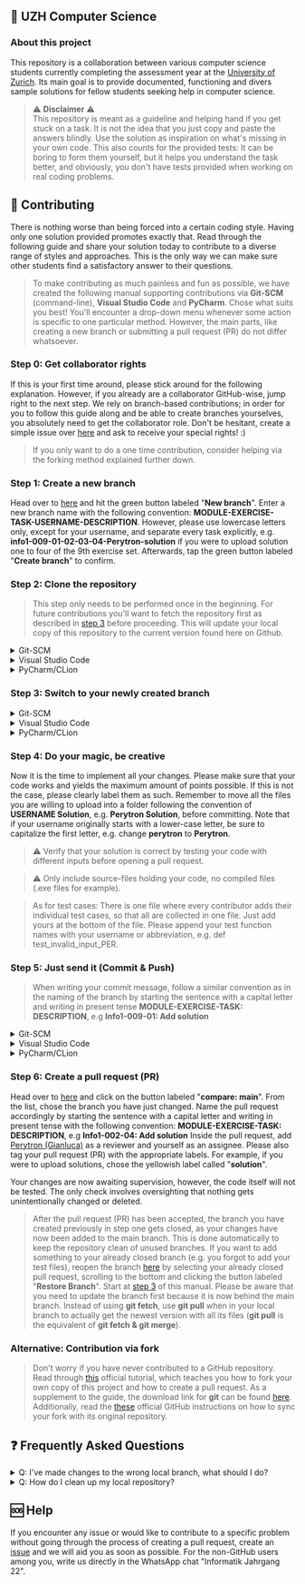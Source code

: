 ## 💾 UZH Computer Science

### About this project

This repository is a collaboration between various computer science students currently completing the assessment year at the [University of Zurich](https://www.oec.uzh.ch/en/studies/bachelor/it.html). Its main goal is to provide documented, functioning and divers sample solutions for fellow students seeking help in computer science.

> :warning: **Disclaimer** :warning:<br>This repository is meant as a guideline and helping hand if you get stuck on a task. It is not the idea that you just copy and paste the answers blindly. Use the solution as inspiration on what's missing in your own code. This also counts for the provided tests: It can be boring to form them yourself, but it helps you understand the task better, and obviously, you don't have tests provided when working on real coding problems.


## 📝 Contributing
There is nothing worse than being forced into a certain coding style. Having only one solution provided promotes exactly that. Read through the following guide and share your solution today to contribute to a diverse range of styles and approaches. This is the only way we can make sure other students find a satisfactory answer to their questions.

> To make contributing as much painless and fun as possible, we have created the following manual supporting contributions via **Git-SCM** (command-line), **Visual Studio Code** and **PyCharm**. Chose what suits you best! You'll encounter a drop-down menu whenever some action is specific to one particular method. However, the main parts, like creating a new branch or submitting a pull request (PR) do not differ whatsoever.

### Step 0: Get collaborator rights

If this is your first time around, please stick around for the following explanation. However, if you already are a collaborator GitHub-wise, jump right to the next step. We rely on branch-based contributions; in order for you to follow this guide along and be able to create branches yourselves, you absolutely need to get the collaborator role. Don't be hesitant, create a simple issue over [here](https://github.com/Perytron/UZH/issues) and ask to receive your special rights! :)

> If you only want to do a one time contribution, consider helping via the forking method explained further down.

### Step 1: Create a new branch
Head over to [here](https://github.com/Perytron/UZH/branches) and hit the green button labeled "**New branch**". Enter a new branch name with the following convention: **MODULE-EXERCISE-TASK-USERNAME-DESCRIPTION**. However, please use lowercase letters only, except for your username, and separate every task explicitly, e.g. **info1-009-01-02-03-04-Perytron-solution** if you were to upload solution one to four of the 9th exercise set. Afterwards, tap the green button labeled "**Create branch**" to confirm.

### Step 2: Clone the repository

> This step only needs to be performed once in the beginning. For future contributions you'll want to fetch the repository first as described in [step 3](https://github.com/Perytron/UZH/edit/28-update-readme/README.md#step-3-switch-to-your-newly-created-branch) before proceeding. This will update your local copy of this repository to the current version found here on Github.

<details><summary>Git-SCM</summary>

Open your git-enabled terminal of choice in whatever local directory you want the repository to be stored. Execute the following command:
```
git clone https://github.com/Perytron/UZH.git
git cd UZH
```

</details>

<details><summary>Visual Studio Code</summary>

Open up Visual Studio Code and either hit **Ctrl+Shift+G** or navigate to the left-most toolbar and click onto the icon that looks like a branch _(third icon underneath the Visual Studio Code logo)_. Click onto the button labeled "**Clone Repository**". Copy the following line and paste it into the search bar that has just popped up in Visual Studio Code.
```
https://github.com/Perytron/UZH.git
```
Chose whatever local directory you want the repository to be stored. Visual Studio Code will ask you whether you want to open the repository, confirm by clicking onto "**Open**".

</details>

<details><summary>PyCharm/CLion</summary>

After launching PyCharm/CLion perform the following steps:
```
1. Tap on “Get from VCS” in the top right corner.
2. Paste the following URL into the input field: “https://github.com/Perytron/UZH.git”
3. Select the target destination you want the project folder to be in.
4. Make sure the chosen Version Control System is “Git”.
```
> Alternatively you can also log into GitHub, then your able to select the project on the left side of the window.

</details>

### Step 3: Switch to your newly created branch
<details><summary>Git-SCM</summary>

Copy the following statements by tapping the copy button on the right-hand side of the code box and paste them into your git-enabled terminal of choice. Be sure to change **BRANCH_NAME** to your name defined in step 1, for example **git checkout 009-1-Perytron-Fix**. You can safely paste the whole code block into the terminal, it will only execute the first two statements automatically.
> Please make sure to execute the commands inside the locally cloned repository folder. If you have followed the previous steps of this manual, you are good to go.
```
git checkout main
git fetch --all
git fetch --prune
git checkout BRANCH_NAME
```

</details>
<details><summary>Visual Studio Code</summary>

The following step is very important because if you do not perform it, you would commit your local changes to the **main** branch directly. Like you have done in step two, navigate to the **Source Control** tab again within Visual Studio Code.

Firstly, inside the **Source Control** tab, click onto the menu labeled "**...**" and choose "**Fetch**" to let Visual Studio Code discover your freshly created branch. Next off, again opening the menu labeled "**...**", choose "**Checkout to...**". The search bar will pop up; click onto the branch you have created in step one. It will appear in the form of "**origin/BRANCH_NAME**", in our example this would be: "**origin/009-1-Perytron-Fix**".

</details>
<details><summary>PyCharm/CLion</summary>

Inside your PyCharm/CLion you have to perform the following actions:
```
1. Open your cloned repository folder
2. Tap on Git on the bottom left. A window should appear with branches to the left, commit history in the middle and commit details to the right.
3. After move to the top bar and select "Git" > "fetch"
4. After fetching successfully you should be up-to-date.
5. Your newly on GitHub created branch should be visible under "Remote" > "origin"
6. Right-click on your branch and select checkout.
7. Now your head is on the right branch.
```

</details>

### Step 4: Do your magic, be creative
Now it is the time to implement all your changes. Please make sure that your code works and yields the maximum amount of points possible. If this is not the case, please clearly label them as such. Remember to move all the files you are willing to upload into a folder following the convention of **USERNAME Solution**, e.g. **Perytron Solution**, before committing. Note that if your username originally starts with a lower-case letter, be sure to capitalize the first letter, e.g. change **perytron** to **Perytron**.

> :warning: Verify that your solution is correct by testing your code with different inputs before opening a pull request.

> :warning: Only include source-files holding your code, no compiled files (.exe files for example).

> As for test cases: There is one file where every contributor adds their individual test cases, so that all are collected in one file. Just add yours at the bottom of the file. Please append your test function names with your username or abbreviation, e.g. def test_invalid_input_PER.

### Step 5: Just send it (Commit & Push)
> When writing your commit message, follow a similar convention as in the naming of the branch by starting the sentence with a capital letter and writing in present tense **MODULE-EXERCISE-TASK: DESCRIPTION**, e.g **Info1-009-01: Add solution** 
<details><summary>Git-SCM</summary>

To track, stage and commit your changes, you will have to copy and paste the following commands into your git-enabled terminal of choice. Please change **COMMIT_MESSAGE** and **ADDITIONAL_DESCRIPTION** to something meaningful, e.g. **git commit -m "E10 T1 fix" -m "Fix typo in main function"**. Don't forget to include the quotation marks (").
```
git add .
git commit -m "COMMIT_MESSAGE" -m "ADDITIONAL_DESCRIPTION"
```
Like in step 2, change the **BRANCH_NAME** to your name defined in step 1.
```
git push origin BRANCH_NAME
```

</details>
<details><summary>Visual Studio Code</summary>

Open the **Source Control** panel again like you have previously done in step two and three. However, this time, you will not be using the menu labeled "**...**". Instead, above the button labeled "**Commit**", enter a short but meaningful summary; tell us what you have changed. If you need over 50 characters, Visual Studio Code tells you that the message will be cut off on GitHub: Consider shortening it or adding a line break, which will appear as an additional description on GitHub.

If you are satisfied with your commit message, tap onto the downwards pointing arrow on the right-hand side of the button labeled "**Commit**". Chose "**Commit & Push**" to upload your changes to GitHub.

</details>
<details><summary>PyCharm/CLion</summary>

After you coded your solution inside PyCharm/CLion or manually copied your solution files to your local repository folder, PyCharm/CLion should automatically recognise your changes.

> Please follow the correct folder structure laid out in our guidelines on GitHub otherwise your PR might get rejected.

In order to upload your changes you have to do the following steps:

```
1. On the left of your screen select "Commit"
2. If you see your solution files under the "Unversioned Files" tab, you have to right click on them and select "Add to VCS" (Version Control System)
 !!! Be sure to only add the actual solution files, not for example .gitignore or xml files. !!! 
 To make future commits easier you can select all those files -> right click -> add to .gitignore -> exclude
3. If your files are under the "Changes" tab, checkbox them.
4. Beneight write a logical commit message like, "Add 10.2 solution"
5. Click "Commit and Push" and "Push" again in the popup.
```

If the push was successful you should see your commit on GitHub but remember look under your branch.
 

</details>

### Step 6: Create a pull request (PR)
Head over to [here](https://github.com/Perytron/UZH/compare/) and click on the button labeled "**compare: main**". From the list, chose the branch you have just changed. Name the pull request accordingly by starting the sentence with a capital letter and writing in present tense with the following convention: **MODULE-EXERCISE-TASK: DESCRIPTION**, e.g **Info1-002-04: Add solution** Inside the pull request, add [Perytron (Gianluca)](https://github.com/Perytron) as a reviewer and yourself as an assignee. Please also tag your pull request (PR) with the appropriate labels. For example, if you were to upload solutions, chose the yellowish label called "**solution**". 

Your changes are now awaiting supervision, however, the code itself will not be tested. The only check involves oversighting that nothing gets unintentionally changed or deleted.

> After the pull request (PR) has been accepted, the branch you have created previously in step one gets closed, as your changes have now been added to the main branch. This is done automatically to keep the repository clean of unused branches. If you want to add something to your already closed branch (e.g. you forgot to add your test files), reopen the branch [here](https://github.com/Perytron/UZH/pulls?q=is%3Apr+is%3Aclosed) by selecting your already closed pull request, scrolling to the bottom and clicking the button labeled "**Restore Branch**". Start at [step 3](https://github.com/Perytron/UZH/edit/28-update-readme/README.md#step-3-switch-to-your-newly-created-branch) of this manual. Please be aware that you need to update the branch first because it is now behind the main branch. Instead of using **git fetch**, use **git pull** when in your local branch to actually get the newest version with all its files (**git pull** is the equivalent of **git fetch & git merge**).

### Alternative: Contribution via fork
> Don't worry if you have never contributed to a GitHub repository. Read through [this](https://docs.github.com/en/get-started/quickstart/contributing-to-projects) official tutorial, which teaches you how to fork your own copy of this project and how to create a pull request. As a supplement to the guide, the download link for **git** can be found [here](https://git-scm.com/downloads). Additionally, read the [these](https://docs.github.com/en/pull-requests/collaborating-with-pull-requests/working-with-forks/syncing-a-fork) official GitHub instructions on how to sync your fork with its original repository.

## ❓ Frequently Asked Questions
<details><summary>Q: I've made changes to the wrong local branch, what should I do?</summary>

A: I would definitely be lying if I say this has never happened to me, quite the contrary, actually. But don't worry, everything is alright! For this method to work, however, you need to be able to access **git** via the command-line. Copy the following line and paste it into your git-enabled terminal of choice. It will copy your changes.
```
git stash
```
Before copying and pasting the following commands, change **BRANCH_NAME** to the name of the branch you want your changes to be applied to. **git** will now carry over any changes made to the wrong branch over to your branch of choice.
```
git switch BRANCH_NAME
git stash apply
```

</details>
<details><summary>Q: How do I clean up my local repository?</summary>

A: **git** does not automatically delete unused branches, both remote and local ones, which could lead to a great mess in the long run. It is important to clean up your repository periodically. First of all, we'll switch to the main branch and check which branches there are by copying and pasting the following lines into your git-enabled terminal of choice.
```
git switch main
git branch -v -a
```
This command will yield us a result like this, where **white** and **green** entries signify that this branch exists locally. Furthermore, **green** tells you that you are currently on this very branch. **Red** entries mean that these branches exist or have existed at one point in time.
```diff
  28-update-readme                                   
+ * main                                             
- remotes/origin/010-01-02-03-04-Perytron-solution   
- remotes/origin/011-01-02-03-04-Perytron-solution   
- remotes/origin/28-update-readme                    
- remotes/origin/HEAD                                
- remotes/origin/main                                
```
Therein lies the problem: **git** does not automatically delete the remote branches (the **red** ones), even if they might not exist on GitHub anymore. You'll want to use the following command to delete your local remote branches, that were already deleted on GitHub.
```
git fetch -p
```
However, prune (the above command) will not delete local branches (the **white** ones). If you wanted to delete the white **28-update-readme** branch, you would use the following command:
```
git branch -d 28-update-readme
```

Deleting remote branches is very easy too, head over [here](https://github.com/Perytron/UZH/branches) and delete your desired branch using the 🗑️- icon. Please make sure you have selected the correct branch, else you might accidentally delete a branch actively used by a colleague.

If you find yourself in the situation where nothing works anymore, you've completely messed up, there is still hope: You can always store the changed files in whatever folder that does not belong to this repository and completely delete the local copy of the repository. Afterwards, clone it again using [step 2](https://github.com/Perytron/UZH#step-2-clone-the-repository) of this documentation and instead of implementing everything again from scratch in [step 4](https://github.com/Perytron/UZH#step-4-do-your-magic-be-creative), you'll just copy over the changed files which you have temporarily stored before. 

</details>

## 🆘 Help
If you encounter any issue or would like to contribute to a specific problem without going through the process of creating a pull request, create an [issue](https://github.com/Perytron/UZH/issues) and we will aid you as soon as possible. For the non-GitHub users among you, write us directly in the WhatsApp chat "Informatik Jahrgang 22".

